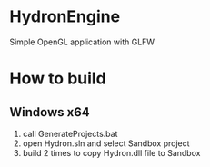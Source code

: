 # HydronEngine
Simple OpenGL application with GLFW

# How to build
## Windows x64
1. call GenerateProjects.bat
2. open Hydron.sln and select Sandbox project
3. build 2 times to copy Hydron.dll file to Sandbox
